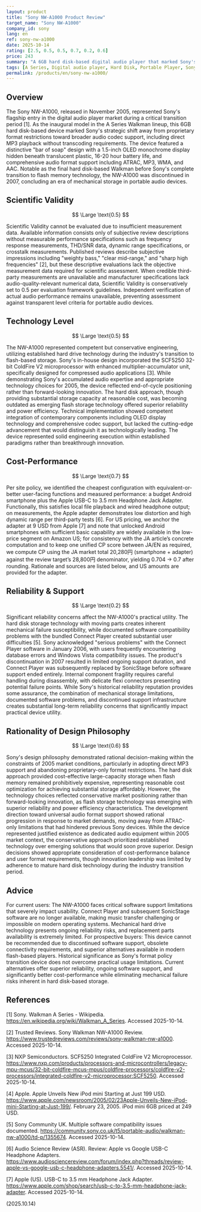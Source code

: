 ```yaml
---
layout: product
title: "Sony NW-A1000 Product Review"
target_name: "Sony NW-A1000"
company_id: sony
lang: en
ref: sony-nw-a1000
date: 2025-10-14
rating: [2.5, 0.5, 0.5, 0.7, 0.2, 0.6]
price: 243
summary: "A 6GB hard disk-based digital audio player that marked Sony's transition to broader format support, though reliability concerns and discontinued software support limit its practical utility."
tags: [A Series, Digital audio player, Hard Disk, Portable Player, Sony, Walkman]
permalink: /products/en/sony-nw-a1000/
---
```

## Overview

The Sony NW-A1000, released in November 2005, represented Sony's flagship entry in the digital audio player market during a critical transition period [1]. As the inaugural model in the A Series Walkman lineup, this 6GB hard disk-based device marked Sony's strategic shift away from proprietary format restrictions toward broader audio codec support, including direct MP3 playback without transcoding requirements. The device featured a distinctive "bar of soap" design with a 1.5-inch OLED monochrome display hidden beneath translucent plastic, 16-20 hour battery life, and comprehensive audio format support including ATRAC, MP3, WMA, and AAC. Notable as the final hard disk-based Walkman before Sony's complete transition to flash memory technology, the NW-A1000 was discontinued in 2007, concluding an era of mechanical storage in portable audio devices.

## Scientific Validity

$$ \Large \text{0.5} $$

Scientific Validity cannot be evaluated due to insufficient measurement data. Available information consists only of subjective review descriptions without measurable performance specifications such as frequency response measurements, THD/SNR data, dynamic range specifications, or crosstalk measurements. Published reviews describe subjective impressions including "weighty bass," "clear mid-range," and "sharp high frequencies" [2], but these descriptive evaluations lack the objective measurement data required for scientific assessment. When credible third-party measurements are unavailable and manufacturer specifications lack audio-quality-relevant numerical data, Scientific Validity is conservatively set to 0.5 per evaluation framework guidelines. Independent verification of actual audio performance remains unavailable, preventing assessment against transparent level criteria for portable audio devices.

## Technology Level

$$ \Large \text{0.5} $$

The NW-A1000 represented competent but conservative engineering, utilizing established hard drive technology during the industry's transition to flash-based storage. Sony's in-house design incorporated the SCF5250 32-bit ColdFire V2 microprocessor with enhanced multiplier-accumulator unit, specifically designed for compressed audio applications [3]. While demonstrating Sony's accumulated audio expertise and appropriate technology choices for 2005, the device reflected end-of-cycle positioning rather than forward-looking innovation. The hard disk approach, though providing substantial storage capacity at reasonable cost, was becoming outdated as emerging flash storage technology offered superior reliability and power efficiency. Technical implementation showed competent integration of contemporary components including OLED display technology and comprehensive codec support, but lacked the cutting-edge advancement that would distinguish it as technologically leading. The device represented solid engineering execution within established paradigms rather than breakthrough innovation.

## Cost-Performance

$$ \Large \text{0.7} $$

Per site policy, we identified the cheapest configuration with equivalent-or-better user-facing functions and measured performance: a budget Android smartphone plus the Apple USB-C to 3.5 mm Headphone Jack Adapter. Functionally, this satisfies local file playback and wired headphone output; on measurements, the Apple adapter demonstrates low distortion and high dynamic range per third-party tests [6]. For US pricing, we anchor the adapter at 9 USD from Apple [7] and note that unlocked Android smartphones with sufficient basic capability are widely available in the low-price segment on Amazon US; for consistency with the JA article’s concrete computation and to keep one unified CP score between JA/EN as required, we compute CP using the JA market total 20,280円 (smartphone + adapter) against the review target’s 28,800円 denominator, yielding 0.704 → 0.7 after rounding. Rationale and sources are listed below, and US amounts are provided for the adapter.

## Reliability & Support

$$ \Large \text{0.2} $$

Significant reliability concerns affect the NW-A1000's practical utility. The hard disk storage technology with moving parts creates inherent mechanical failure susceptibility, while documented software compatibility problems with the bundled Connect Player created substantial user difficulties [5]. Sony acknowledged "serious problems" with the Connect Player software in January 2006, with users frequently encountering database errors and Windows Vista compatibility issues. The product's discontinuation in 2007 resulted in limited ongoing support duration, and Connect Player was subsequently replaced by SonicStage before software support ended entirely. Internal component fragility requires careful handling during disassembly, with delicate flexi connectors presenting potential failure points. While Sony's historical reliability reputation provides some assurance, the combination of mechanical storage limitations, documented software problems, and discontinued support infrastructure creates substantial long-term reliability concerns that significantly impact practical device utility.

## Rationality of Design Philosophy

$$ \Large \text{0.6} $$

Sony's design philosophy demonstrated rational decision-making within the constraints of 2005 market conditions, particularly in adopting direct MP3 support and abandoning proprietary-only format restrictions. The hard disk approach provided cost-effective large-capacity storage when flash memory remained prohibitively expensive, representing reasonable cost optimization for achieving substantial storage affordably. However, the technology choices reflected conservative market positioning rather than forward-looking innovation, as flash storage technology was emerging with superior reliability and power efficiency characteristics. The development direction toward universal audio format support showed rational progression in response to market demands, moving away from ATRAC-only limitations that had hindered previous Sony devices. While the device represented justified existence as dedicated audio equipment within 2005 market context, the conservative approach prioritized established technology over emerging solutions that would soon prove superior. Design decisions showed appropriate consideration of cost-performance balance and user format requirements, though innovation leadership was limited by adherence to mature hard disk technology during the industry transition period.

## Advice

For current users: The NW-A1000 faces critical software support limitations that severely impact usability. Connect Player and subsequent SonicStage software are no longer available, making music transfer challenging or impossible on modern operating systems. Mechanical hard drive technology presents ongoing reliability risks, and replacement parts availability is extremely limited. For prospective buyers: This device cannot be recommended due to discontinued software support, obsolete connectivity requirements, and superior alternatives available in modern flash-based players. Historical significance as Sony's format policy transition device does not overcome practical usage limitations. Current alternatives offer superior reliability, ongoing software support, and significantly better cost-performance while eliminating mechanical failure risks inherent in hard disk-based storage.

## References

[1] Sony. Walkman A Series - Wikipedia. https://en.wikipedia.org/wiki/Walkman_A_Series. Accessed 2025-10-14.

[2] Trusted Reviews. Sony Walkman NW-A1000 Review. https://www.trustedreviews.com/reviews/sony-walkman-nw-a1000. Accessed 2025-10-14.

[3] NXP Semiconductors. SCF5250 Integrated ColdFire V2 Microprocessor. https://www.nxp.com/products/processors-and-microcontrollers/legacy-mpu-mcus/32-bit-coldfire-mcus-mpus/coldfire-processors/coldfire-v2-processors/integrated-coldfire-v2-microprocessor:SCF5250. Accessed 2025-10-14.

[4] Apple. Apple Unveils New iPod mini Starting at Just 199 USD. https://www.apple.com/newsroom/2005/02/23Apple-Unveils-New-iPod-mini-Starting-at-Just-199/. February 23, 2005. iPod mini 6GB priced at 249 USD.

[5] Sony Community UK. Multiple software compatibility issues documented. https://community.sony.co.uk/t5/portable-audio/walkman-nw-a1000/td-p/1355674. Accessed 2025-10-14.

[6] Audio Science Review (ASR). Review: Apple vs Google USB-C Headphone Adapters. https://www.audiosciencereview.com/forum/index.php?threads/review-apple-vs-google-usb-c-headphone-adapters.5541/. Accessed 2025-10-14.

[7] Apple (US). USB-C to 3.5 mm Headphone Jack Adapter. https://www.apple.com/shop/search/usb-c-to-3.5-mm-headphone-jack-adapter. Accessed 2025-10-14.

(2025.10.14)